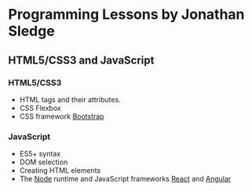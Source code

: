 # Programming Lessons by Jonathan Sledge

## HTML5/CSS3 and JavaScript

### HTML5/CSS3
* HTML tags and their attributes.
* CSS Flexbox
* CSS framework [Bootstrap](https://getbootstrap.com/)

### JavaScript
* ES5+ syntax
* DOM selection
* Creating HTML elements
* The [Node](https://nodejs.org/) runtime and JavaScript frameworks [React](https://reactjs.org/) and [Angular](https://angularjs.org/)
